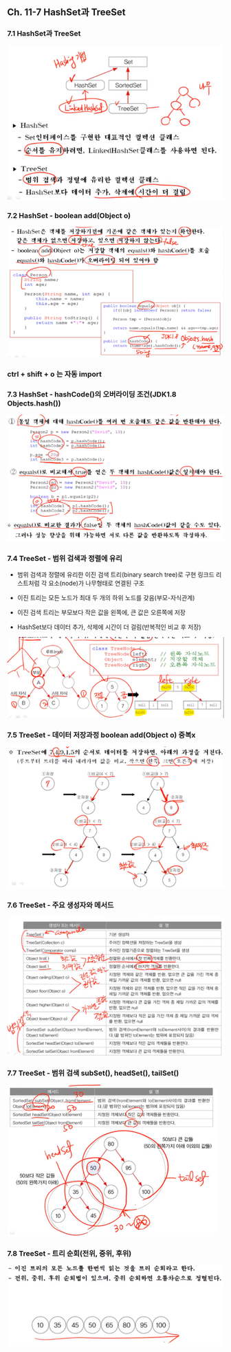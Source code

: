 ## Ch. 11-7 HashSet과 TreeSet

### 7.1 HashSet과 TreeSet

![](./capture/1.PNG)



### 7.2 HashSet - boolean add(Object o)

![](./capture/2.PNG)



### ctrl + shift + o 는 자동 import



###  7.3 HashSet - hashCode()의 오버라이딩 조건(JDK1.8 Objects.hash())

![](./capture/3.PNG)



### 7.4 TreeSet - 범위 검색과 정렬에 유리

- 범위 검색과 정렬에 유리한 이진 검색 트리(binary search tree)로 구현 링크드 리스트처럼 각 요소(node)가 나무형태로 연결된 구조
- 이진 트리는 모든 노드가 최대 두 개의 하위 노드를 갖음(부모-자식관계)

- 이진 검색 트리는 부모보다 작은 값을 왼쪽에, 큰 값은 오른쪽에 저장

- HashSet보다 데이터 추가, 삭제에 시간이 더 걸림(반복적인 비교 후 저장)

![](./capture/4.PNG)



### 7.5 TreeSet - 데이터 저장과정 boolean add(Object o) 중복x

![](./capture/5.PNG)



### 7.6 TreeSet - 주요 생성자와 메서드

 ![](./capture/6.PNG)



### 7.7 TreeSet - 범위 검색 subSet(), headSet(), tailSet()

![](./capture/7.PNG)



### 7.8 TreeSet - 트리 순회(전위, 중위, 후위)

![](./capture/8.PNG)